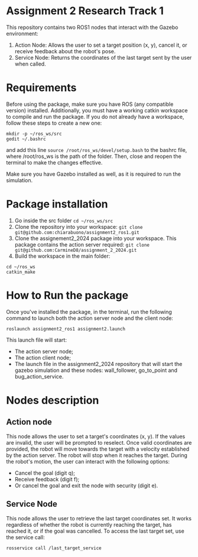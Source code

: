 # Assignment 2 Research Track 1
This repository contains two ROS1 nodes that interact with the Gazebo environment:
1. Action Node: Allows the user to set a target position (x, y), cancel it, or receive feedback about the robot's pose.
2. Service Node: Returns the coordinates of the last target sent by the user when called.

# Requirements
Before using the package, make sure you have ROS (any compatible version) installed. Additionally, you must have a working catkin workspace to compile and run the package. If you do not already have a workspace, follow these steps to create a new one:
```
mkdir -p ~/ros_ws/src
gedit ~/.bashrc
```
and add this line ```source /root/ros_ws/devel/setup.bash``` to the bashrc file, where /root/ros_ws is the path of the folder. Then, close and reopen the terminal to make the changes effective.

Make sure you have Gazebo installed as well, as it is required to run the simulation.
# Package installation
1.	Go inside the src folder ```cd ~/ros_ws/src```
2.	Clone the repository into your workspace: ```git clone git@github.com:chiarabuono/assignment2_ros1.git```
3.	Clone the assignement2_2024 package into your workspace. This package contains the action server required: ```git clone git@github.com:CarmineD8/assignment_2_2024.git```
4.	Build the workspace in the main folder:
```
cd ~/ros_ws
catkin_make
```
# How to Run the package
Once you've installed the package, in the terminal, run the following command to launch both the action server node and the client node:
```
roslaunch assignment2_ros1 assignment2.launch 
```
This launch file will start:
- The action server node;
- The action client node;
- The launch file in the assignment2_2024 repository that will start the gazebo simulation and these nodes: wall_follower, go_to_point and bug_action_service.

# Nodes description
## Action node
This node allows the user to set a target's coordinates (x, y). If the values are invalid, the user will be prompted to reselect. Once valid coordinates are provided, the robot will move towards the target with a velocity established by the action server. The robot will stop when it reaches the target.
During the robot's motion, the user can interact with the following options:
-	Cancel the goal (digit q);
-	Receive feedback (digit f);
-	Or cancel the goal and exit the node with security (digit e).
## Service Node
This node allows the user to retrieve the last target coordinates set. It works regardless of whether the robot is currently reaching the target, has reached it, or if the goal was cancelled.
To access the last target set, use the service call:
```
rosservice call /last_target_service
```
